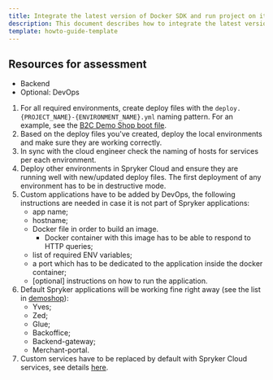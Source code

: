 ```yaml
---
title: Integrate the latest version of Docker SDK and run project on it
description: This document describes how to integrate the latest version of Docker SDK and run project on it.
template: howto-guide-template
---
```


## Resources for assessment

* Backend
* Optional: DevOps


1. For all required environments, create deploy files with the `deploy.{PROJECT_NAME}-{ENVIRONMENT_NAME}.yml` naming pattern. For an example, see the [B2C Demo Shop boot file](https://github.com/spryker-shop/b2c-demo-shop/blob/master/deploy.spryker-b2c-staging.yml).
2. Based on the deploy files you've created, deploy the local environments and make sure they are working correctly.
3. In sync with the cloud engineer check the naming of hosts for services per each environment.
4. Deploy other environments in Spryker Cloud and ensure they are running well with new/updated deploy files.
   The first deployment of any environment has to be in destructive mode.
5. Custom applications have to be added by DevOps, the following instructions are needed in case it is not part of Spryker applications:
    * app name;
    * hostname;
    * Docker file in order to build an image.
        * Docker container with this image has to be able to respond to HTTP queries;
    * list of required ENV variables;
    * a port which has to be dedicated to the application inside the docker container;
    * [optional] instructions on how to run the application.
6. Default Spryker applications will be working fine right away (see the list in [demoshop](https://github.com/spryker-shop/b2c-demo-shop/blob/master/deploy.aws-env-template.yml#L80)):
    * Yves;
    * Zed;
    * Glue;
    * Backoffice;
    * Backend-gateway;
    * Merchant-portal.
7. Custom services have to be replaced by default with Spryker Cloud services, see details [here](/docs/scos/dev/migration-program/migration-to-paas/paas-migration-documents/migrate-non-standard-services.html).
